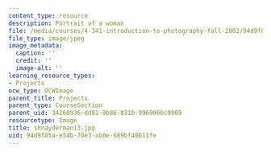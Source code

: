 ```yaml
---
content_type: resource
description: Portrait of a woman
file: /media/courses/4-341-introduction-to-photography-fall-2002/94d9f85ae54b70e3ab0e689bf48611fe_shnayderman13.jpg
file_type: image/jpeg
image_metadata:
  caption: ''
  credit: ''
  image-alt: ''
learning_resource_types:
- Projects
ocw_type: OCWImage
parent_title: Projects
parent_type: CourseSection
parent_uid: 34260936-dd81-9b86-831b-996996bc9909
resourcetype: Image
title: shnayderman13.jpg
uid: 94d9f85a-e54b-70e3-ab0e-689bf48611fe
---
```

